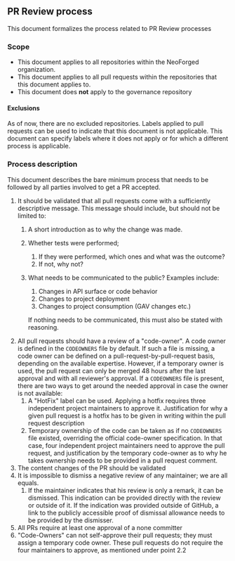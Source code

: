 ## PR Review process
This document formalizes the process related to PR Review processes

### Scope
- This document applies to all repositories within the NeoForged organization.
- This document applies to all pull requests within the repositories that this document applies to.
- This document does **not** apply to the governance repository

#### Exclusions
As of now, there are no excluded repositories.
Labels applied to pull requests can be used to indicate that this document is not applicable.
This document can specify labels where it does not apply or for which a different process is applicable.

### Process description
This document describes the bare minimum process that needs to be followed by all parties involved to get a PR accepted.

1. It should be validated that all pull requests come with a sufficiently descriptive message. This message should include, but should not be limited to:
   1. A short introduction as to why the change was made.
   2. Whether tests were performed;
      1. If they were performed, which ones and what was the outcome?
      2. If not, why not?
   3. What needs to be communicated to the public? Examples include:
      1. Changes in API surface or code behavior
      2. Changes to project deployment
      3. Changes to project consumption (GAV changes etc.)
      
      If nothing needs to be communicated, this must also be stated with reasoning.
2. All pull requests should have a review of a "code-owner". A code owner is defined in the `CODEOWNERS` file by default. 
   If such a file is missing, a code owner can be defined on a pull-request-by-pull-request basis, depending on the available expertise. 
   However, if a temporary owner is used, the pull request can only be merged 48 hours after the last approval and with all reviewer's approval.
   If a `CODEOWNERS` file is present, there are two ways to get around the needed approval in case the owner is not available:
     1. A "HotFix" label can be used. Applying a hotfix requires three independent project maintainers to approve it. Justification for why a given pull request is a hotfix has to be given in writing within the pull request description
     2. Temporary ownership of the code can be taken as if no `CODEOWNERS` file existed, overriding the official code-owner specification. In that case, four independent project maintainers need to approve the pull request, and justification by the temporary code-owner as to why he takes ownership needs to be provided in a pull request comment.
3. The content changes of the PR should be validated
4. It is impossible to dismiss a negative review of any maintainer; we are all equals.
     1. If the maintainer indicates that his review is only a remark, it can be dismissed. This indication can be provided directly with the review or outside of it. If the indication was provided outside of GitHub, a link to the publicly accessible proof of dismissal allowance needs to be provided by the dismisser.
5. All PRs require at least one approval of a none committer
6. "Code-Owners" can not self-approve their pull requests; they must assign a temporary code owner. These pull requests do not require the four maintainers to approve, as mentioned under point 2.2

